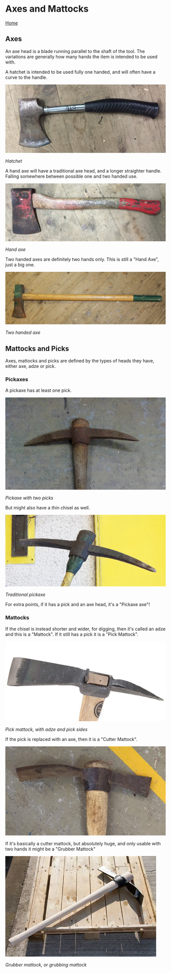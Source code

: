 # Axes and Mattocks

[Home](index.md)

## Axes

An axe head is a blade running parallel to the shaft of the tool. The variations
are generally how many hands the item is intended to be used with.

A hatchet is intended to be used fully one handed, and will often have a curve to
the handle.

![hatchet.jpg](img/axe/hatchet.jpg)

_Hatchet_

A hand axe will have a traditional axe head, and a longer straighter handle. Falling
somewhere between possible one and two handed use.

![hand_axe.jpg](img/axe/hand_axe.jpg)

_Hand axe_

Two handed axes are definitely two hands only. This is still a "Hand Axe", just a big
one.

![two_handed_axe.jpg](img/axe/two_handed_axe.jpg)

_Two handed axe_

## Mattocks and Picks

Axes, mattocks and picks are defined by the types of heads they have, either 
axe, adze or pick. 

### Pickaxes

A pickaxe has at least one pick.

![pickaxe_with_two_picks.jpg](img/axe/pickaxe_with_two_picks.jpg)

_Pickaxe with two picks_

But might also have a thin chisel as well.

![pickaxe.jpg](img/axe/pickaxe.jpg)

_Traditional pickaxe_

For extra points, if it has a pick and an axe head, it's a "Pickaxe axe"!

### Mattocks

If the chisel is instead shorter and wider, for digging, then it's called an adze 
and this is a "Mattock". If it still has a pick it is a "Pick Mattock".

![pick_mattock.jpg](img/axe/pick_mattock.jpg)

_Pick mattock, with adze and pick sides_

If the pick is replaced with an axe, then it is a "Cutter Mattock".

![cutter_mattock.jpg](img/axe/cutter_mattock.jpg)

If it's basically a cutter mattock, but absolutely huge, and only usable with
two hands it might be a "Grubber Mattock"

![grubber_mattock.jpg](img/axe/grubber_mattock.jpg)

_Grubber mattock, or grubbing mattock_

